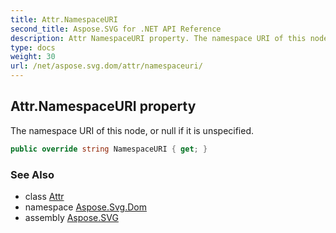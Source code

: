 ```yaml
---
title: Attr.NamespaceURI
second_title: Aspose.SVG for .NET API Reference
description: Attr NamespaceURI property. The namespace URI of this node or null if it is unspecified
type: docs
weight: 30
url: /net/aspose.svg.dom/attr/namespaceuri/
---
```

## Attr.NamespaceURI property

The namespace URI of this node, or null if it is unspecified.

```csharp
public override string NamespaceURI { get; }
```

### See Also

* class [Attr](../)
* namespace [Aspose.Svg.Dom](../../../aspose.svg.dom/)
* assembly [Aspose.SVG](../../../)
